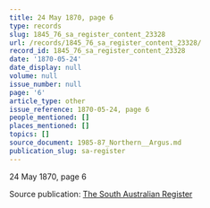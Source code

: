 ```yaml
---
title: 24 May 1870, page 6
type: records
slug: 1845_76_sa_register_content_23328
url: /records/1845_76_sa_register_content_23328/
record_id: 1845_76_sa_register_content_23328
date: '1870-05-24'
date_display: null
volume: null
issue_number: null
page: '6'
article_type: other
issue_reference: 1870-05-24, page 6
people_mentioned: []
places_mentioned: []
topics: []
source_document: 1985-87_Northern__Argus.md
publication_slug: sa-register
---
```


24 May 1870, page 6

Source publication: [The South Australian Register](/publications/sa-register/)
